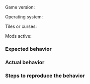Game version:

Operating system:

Tiles or curses:

Mods active:

### Expected behavior

### Actual behavior

### Steps to reproduce the behavior
